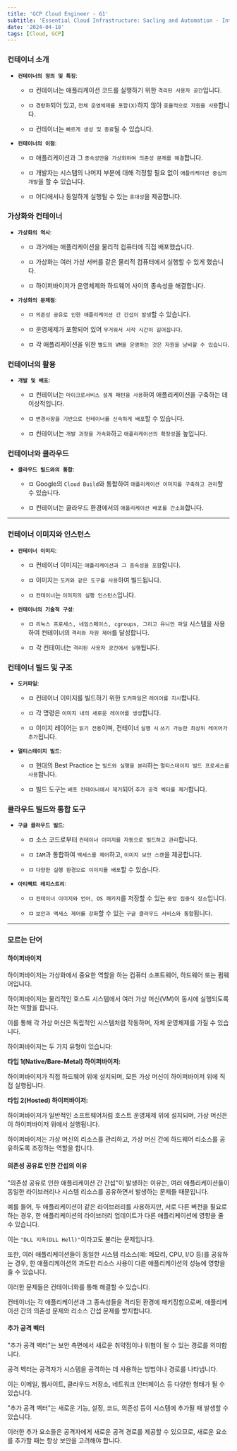 ```yaml
---
title: 'GCP Cloud Engineer - 61'
subtitle: 'Essential Cloud Infrastructure: Sacling and Automation - Introducing Containers / Containers and Containers Images'
date: '2024-04-18'
tags: [Cloud, GCP]
---
```


### **컨테이너 소개**

- **`컨테이너의 정의 및 특징`**:
  
  
  - ㅁ 컨테이너는 애플리케이션 코드를 실행하기 위한 `격리된 사용자 공간`입니다.
  
  
  - ㅁ `경량화`되어 있고, `전체 운영체제를 포함(X)`하지 않아 `효율적으로 자원을 사용`합니다.
  
  
  - ㅁ 컨테이너는 `빠르게 생성 및 종료`될 수 있습니다.

- **`컨테이너의 이점`**:
  
  
  - ㅁ 애플리케이션과 그 `종속성만을 가상화하여 의존성 문제를 해결`합니다.
  
  
  - ㅁ 개발자는 시스템의 나머지 부분에 대해 걱정할 필요 없이 `애플리케이션 중심의 개발`을 할 수 있습니다.
  
  
  - ㅁ 어디에서나 동일하게 실행될 수 있는 `휴대성`을 제공합니다.

### **가상화와 컨테이너**

- **`가상화의 역사`**:
  
  
  - ㅁ 과거에는 애플리케이션을 물리적 컴퓨터에 직접 배포했습니다.
  
  
  - ㅁ 가상화는 여러 가상 서버를 같은 물리적 컴퓨터에서 실행할 수 있게 했습니다.
  
  
  - ㅁ 하이퍼바이저가 운영체제와 하드웨어 사이의 종속성을 해결합니다.

- **`가상화의 문제점`**:
  
  
  - ㅁ `의존성 공유로 인한 애플리케이션 간 간섭이 발생`할 수 있습니다.
  
  
  - ㅁ 운영체제가 포함되어 있어 `무거워서 시작 시간이 길어집니다`.
  
  
  - ㅁ 각 애플리케이션을 위한 `별도의 VM을 운영하는 것은 자원을 낭비할 수 있습니다`.

### **컨테이너의 활용**

- **`개발 및 배포`**:
  
  
  - ㅁ 컨테이너는 `마이크로서비스 설계 패턴을 사용`하여 애플리케이션을 구축하는 데 이상적입니다.
  
  
  - ㅁ `변경사항을 기반으로 컨테이너를 신속하게 배포`할 수 있습니다.
  
  
  - ㅁ 컨테이너는 `개발 과정을 가속화`하고 `애플리케이션의 확장성`을 높입니다.

### **컨테이너와 클라우드**

- **`클라우드 빌드와의 통합`**:
  
  
  - ㅁ Google의 `Cloud Build`와 통합하여 `애플리케이션 이미지를 구축하고 관리`할 수 있습니다.
  
  
  - ㅁ 컨테이너는 클라우드 환경에서의 `애플리케이션 배포를 간소화`합니다.

--------------

### **컨테이너 이미지와 인스턴스**

- **`컨테이너 이미지`**:
  
  - ㅁ 컨테이너 이미지는 `애플리케이션과 그 종속성을 포함`합니다.
  
  - ㅁ 이미지는 `도커와 같은 도구를 사용`하여 빌드됩니다.
  
  - ㅁ `컨테이너`는 `이미지의 실행 인스턴스`입니다.

- **`컨테이너의 기술적 구성`**:
  
  - ㅁ `리눅스 프로세스, 네임스페이스, cgroups, 그리고 유니언 파일` 시스템을 사용하여 컨테이너의 `격리와 자원 제어`를 달성합니다.
  
  - ㅁ 각 컨테이너는 `격리된 사용자 공간에서 실행`됩니다.

### **컨테이너 빌드 및 구조**

- **`도커파일`**:
  
  - ㅁ 컨테이너 이미지를 빌드하기 위한 `도커파일`은 `레이어를 지시`합니다.
  
  - ㅁ 각 명령은 `이미지 내의 새로운 레이어를 생성`합니다.
  
  - ㅁ 이미지 레이어는 `읽기 전용`이며, 컨테이너 `실행 시` `쓰기 가능한 최상위 레이어가 추가`됩니다.

- **`멀티스테이지 빌드`**:
  
  - ㅁ 현대의 Best Practice 는 `빌드와 실행을 분리`하는 `멀티스테이지 빌드 프로세스를 사용`합니다.
  
  - ㅁ 빌드 도구는 `배포 컨테이너에서 제거`되어 `추가 공격 벡터를 제거`합니다.

### **클라우드 빌드와 통합 도구**

- **`구글 클라우드 빌드`**:
  
  - ㅁ 소스 코드로부터 `컨테이너 이미지를 자동으로 빌드하고 관리`합니다.
  
  - ㅁ `IAM`과 통합하여 `액세스를 제어`하고, `이미지 보안 스캔`을 제공합니다.
  
  - ㅁ `다양한 실행 환경으로 이미지를 배포`할 수 있습니다.

- **`아티팩트 레지스트리`**:
  
  - ㅁ `컨테이너 이미지와 언어, OS 패키지`를 저장할 수 있는 `중앙 집중식 장소`입니다.
  
  - ㅁ `보안과 액세스 제어를 강화`할 수 있는 `구글 클라우드 서비스와 통합`됩니다.

--------------

### 모르는 단어

#### 하이퍼바이저

하이퍼바이저는 가상화에서 중요한 역할을 하는 컴퓨터 소프트웨어, 하드웨어 또는 펌웨어입니다.

하이퍼바이저는 물리적인 호스트 시스템에서 여러 가상 머신(VM)이 동시에 실행되도록 하는 역할을 합니다. 

이를 통해 각 가상 머신은 독립적인 시스템처럼 작동하며, 자체 운영체제를 가질 수 있습니다.

하이퍼바이저는 두 가지 유형이 있습니다:

**타입 1(Native/Bare-Metal) 하이퍼바이저:**

하이퍼바이저가 직접 하드웨어 위에 설치되며, 모든 가상 머신이 하이퍼바이저 위에 직접 실행됩니다.

**타입 2(Hosted) 하이퍼바이저:** 

하이퍼바이저가 일반적인 소프트웨어처럼 호스트 운영체제 위에 설치되며, 가상 머신은 이 하이퍼바이저 위에서 실행됩니다.

하이퍼바이저는 가상 머신의 리소스를 관리하고, 가상 머신 간에 하드웨어 리소스를 공유하도록 조정하는 역할을 합니다.

#### 의존성 공유로 인한 간섭의 이유 

"의존성 공유로 인한 애플리케이션 간 간섭"이 발생하는 이유는, 여러 애플리케이션들이 동일한 라이브러리나 시스템 리소스를 공유하면서 발생하는 문제들 때문입니다.

예를 들어, 두 애플리케이션이 같은 라이브러리를 사용하지만, 서로 다른 버전을 필요로 하는 경우, 한 애플리케이션의 라이브러리 업데이트가 다른 애플리케이션에 영향을 줄 수 있습니다. 

이는 `"DLL 지옥(DLL Hell)"`이라고도 불리는 문제입니다.

또한, 여러 애플리케이션들이 동일한 시스템 리소스(예: 메모리, CPU, I/O 등)를 공유하는 경우, 한 애플리케이션의 과도한 리소스 사용이 다른 애플리케이션의 성능에 영향을 줄 수 있습니다.

이러한 문제들은 컨테이너화를 통해 해결할 수 있습니다. 

컨테이너는 각 애플리케이션과 그 종속성들을 격리된 환경에 패키징함으로써, 애플리케이션 간의 의존성 문제와 리소스 간섭 문제를 방지합니다.

#### 추가 공격 벡터

"추가 공격 벡터"는 보안 측면에서 새로운 취약점이나 위협이 될 수 있는 경로를 의미합니다.

공격 벡터는 공격자가 시스템을 공격하는 데 사용하는 방법이나 경로를 나타냅니다. 

이는 이메일, 웹사이트, 클라우드 저장소, 네트워크 인터페이스 등 다양한 형태가 될 수 있습니다.

"추가 공격 벡터"는 새로운 기능, 설정, 코드, 의존성 등이 시스템에 추가될 때 발생할 수 있습니다. 

이러한 추가 요소들은 공격자에게 새로운 공격 경로를 제공할 수 있으므로, 새로운 요소를 추가할 때는 항상 보안을 고려해야 합니다.